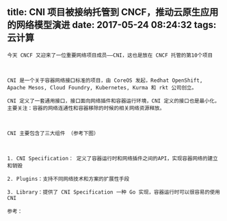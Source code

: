 title: CNI 项目被接纳托管到 CNCF，推动云原生应用的网络模型演进
date: 2017-05-24 08:24:32
tags: 云计算
---


	今天 CNCF 又迎来了一位重要网络项目成员——CNI，这也是放在 CNCF 托管的第10个项目

	

	CNI 是一个关于容器网络接口标准的项目，由 CoreOS 发起，Redhat OpenShift, Apache Mesos, Cloud Foundry, Kubernetes, Kurma 和 rkt 公司创立。

	CNI 定义了一套通用接口，接口面向网络插件和容器运行环境，CNI 定义的接口也是最小化，主要关注：容器的网络连通性和容器移除的时候的相关网络资源释放。

	

	CNI 主要包含了三大组件 （参考下图）

	

	1. CNI Specification： 定义了容器运行时和网络插件之间的API，实现容器网络的建立和销毁

	2. Plugins：支持不同网络技术和方案的扩展性手段

	3. Library：提供了 CNI Specification 一种 Go 实现，容器运行时可以很容易的使用 CNI

	参考：

	 
